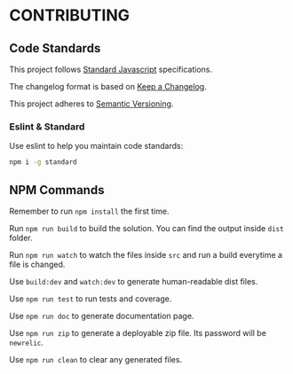 # CONTRIBUTING

## Code Standards
This project follows [Standard Javascript](https://standardjs.com/) specifications.

The changelog format is based on [Keep a Changelog](http://keepachangelog.com/en/1.0.0/).

This project adheres to [Semantic Versioning](http://semver.org/spec/v2.0.0.html).

### Eslint & Standard
Use eslint to help you maintain code standards:
```bash
npm i -g standard
```

## NPM Commands
Remember to run `npm install` the first time.

Run `npm run build` to build the solution. You can find the output inside `dist` folder.

Run `npm run watch` to watch the files inside `src` and run a build everytime a file is changed.

Use `build:dev` and `watch:dev` to generate human-readable dist files.

Use `npm run test` to run tests and coverage.

Use `npm run doc` to generate documentation page.

Use `npm run zip` to generate a deployable zip file. Its password will be `newrelic`.

Use `npm run clean` to clear any generated files.